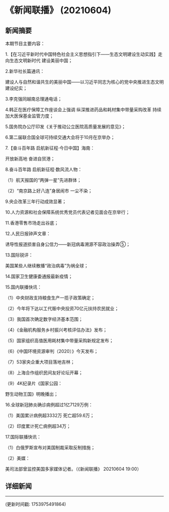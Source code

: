 # 《新闻联播》 (20210604)

## 新闻摘要

本期节目主要内容：


1.【在习近平新时代中国特色社会主义思想指引下——生态文明建设生动实践】走向生态文明新时代 建设美丽中国；


2.新华社长篇通讯：

建设人与自然和谐共生的美丽中国——以习近平同志为核心的党中央推进生态文明建设纪实；


3.李克强同越南总理通电话；


4.韩正在医疗保障工作座谈会上强调 纵深推进药品和耗材集中带量采购改革 持续加大医保基金监管力度；


5.国务院办公厅印发《关于推动公立医院高质量发展的意见》；


6.第二届联合国全球可持续交通大会将于10月在京举办；


7.【奋斗百年路 启航新征程·今日中国】海南：

开放新高地 奋进自贸港；


8.奋斗百年路 启航新征程·数风流人物：


（1）航天报国的“两弹一星”先进群体；


（2）“南京路上好八连”身居闹市 一尘不染；


9.央企改革三年行动成效显著；


10.人力资源和社会保障系统优秀党员代表记者见面会在京举行；


11.香港零售市场走出谷底；


12.人民日报钟声文章：

诱导性报道损害自身公信力——新冠病毒溯源不容政治操弄⑤；


13.国际锐评：

美国某些人继续散播“政治病毒”为祸全球；


14.国家卫生健康委通报最新疫情；


15.国内联播快讯：


（1）中央财政支持粮食生产一揽子政策确定；


（2）今年将下达以工代赈中央投资70亿元扶持农民就业；


（3）我国首次确定数字经济基本范围；


（4）《金融机构服务乡村振兴考核评估办法》发布；


（5）国家组织高值医用耗材集中带量采购新规定发布；


（6）《中国环境资源审判（2020）》今天发布；


（7）53家央企重大项目落地吉林；


（8）上海合作组织民间友好论坛开幕；


（9）4K纪录片《国家公园：

野生动物王国》明晚播出；


16.全球新冠肺炎确诊病例超过1亿7129万例：


（1）美国累计病例超3332万 死亡超59.6万；


（2）印度累计死亡病例超34万；


17.国际联播快讯：


（1）白俄罗斯宣布对美国制裁采取反制措施；


（2）美媒：

美司法部曾监控美国多家媒体记者。（《新闻联播》 20210604 19:00）

## 详细新闻

---

(更新时间戳: 1753975491864)

